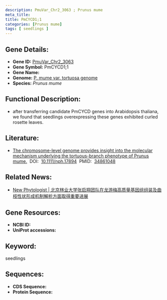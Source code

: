 ```yaml
---
description: PmuVar_Chr2_3063 ; Prunus mume
meta_title:
title: PmCYCD1;1
categories: [Prunus mume]
tags: [ seedlings ]
---
```


## Gene Details:
- **Gene ID:**	[PmuVar_Chr2_3063]()
- **Gene Symbol:** PmCYCD1;1
- **Gene Name:** 
- **Genome:** [P. mume var. tortuosa genome]()
- **Species:** *Prunus mume*

## Functional Description:
   - after transferring candidate PmCYCD genes into Arabidopsis thaliana, we found that seedlings overexpressing these genes exhibited curled rosette leaves.

## Literature:
   - [The chromosome-level genome provides insight into the molecular mechanism underlying the tortuous-branch phenotype of Prunus mume.]( https://nph.onlinelibrary.wiley.com/doi/10.1111/nph.17894)&nbsp;&nbsp;DOI:&nbsp;&nbsp;[10.1111/nph.17894](https://nph.onlinelibrary.wiley.com/doi/10.1111/nph.17894)&nbsp;&nbsp;PMID:&nbsp;&nbsp;[34861048](https://pubmed.ncbi.nlm.nih.gov/34861048/)

## Related News:
   - [New Phytologist | 北京林业大学张启翔团队在龙游梅高质量基因组组装及曲枝性状形成机制解析方面取得重要进展](https://mp.weixin.qq.com/s?__biz=Mzg3MDEwNDEyMg==&mid=2247522004&idx=3&sn=28bd3008f1308242f8937e88f3fa02cb&chksm=ce903b81f9e7b2975996d79e858af1112d319f846e43c7cb8cf5d67b6bbd261eb0e8cbc3942a&scene=27#wechat_redirect)

## Gene Resources:
- **NCBI ID:** [](https://www.ncbi.nlm.nih.gov/gene/?term=)
- **UniProt accessions:** [](https://www.uniprot.org/uniprotkb//entry)

## Keyword:
seedlings

## Sequences:
- **CDS Sequence:**
- **Protein Sequence:**
